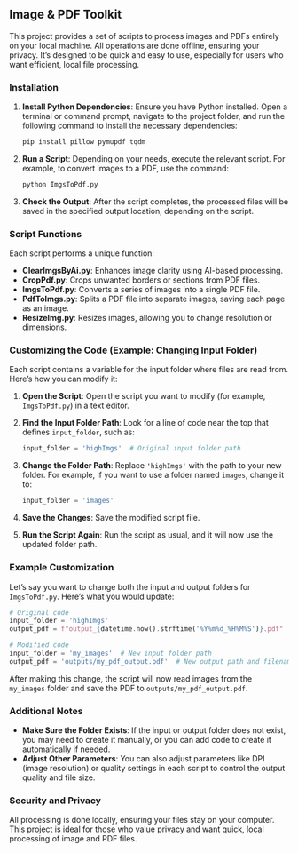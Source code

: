 ## Image & PDF Toolkit

This project provides a set of scripts to process images and PDFs entirely on your local machine. All operations are done offline, ensuring your privacy. It’s designed to be quick and easy to use, especially for users who want efficient, local file processing.

### Installation

1. **Install Python Dependencies**: Ensure you have Python installed. Open a terminal or command prompt, navigate to the project folder, and run the following command to install the necessary dependencies:

   ```bash
   pip install pillow pymupdf tqdm
   ```

2. **Run a Script**: Depending on your needs, execute the relevant script. For example, to convert images to a PDF, use the command:

   ```bash
   python ImgsToPdf.py
   ```

3. **Check the Output**: After the script completes, the processed files will be saved in the specified output location, depending on the script. 

### Script Functions

Each script performs a unique function:

- **ClearImgsByAi.py**: Enhances image clarity using AI-based processing.
- **CropPdf.py**: Crops unwanted borders or sections from PDF files.
- **ImgsToPdf.py**: Converts a series of images into a single PDF file.
- **PdfToImgs.py**: Splits a PDF file into separate images, saving each page as an image.
- **ResizeImg.py**: Resizes images, allowing you to change resolution or dimensions.

### Customizing the Code (Example: Changing Input Folder)

Each script contains a variable for the input folder where files are read from. Here’s how you can modify it:

1. **Open the Script**: Open the script you want to modify (for example, `ImgsToPdf.py`) in a text editor.

2. **Find the Input Folder Path**: Look for a line of code near the top that defines `input_folder`, such as:

   ```python
   input_folder = 'highImgs'  # Original input folder path
   ```

3. **Change the Folder Path**: Replace `'highImgs'` with the path to your new folder. For example, if you want to use a folder named `images`, change it to:

   ```python
   input_folder = 'images'
   ```

4. **Save the Changes**: Save the modified script file.

5. **Run the Script Again**: Run the script as usual, and it will now use the updated folder path.

### Example Customization

Let’s say you want to change both the input and output folders for `ImgsToPdf.py`. Here’s what you would update:

```python
# Original code
input_folder = 'highImgs'
output_pdf = f"output_{datetime.now().strftime('%Y%m%d_%H%M%S')}.pdf"

# Modified code
input_folder = 'my_images'  # New input folder path
output_pdf = 'outputs/my_pdf_output.pdf'  # New output path and filename
```

After making this change, the script will now read images from the `my_images` folder and save the PDF to `outputs/my_pdf_output.pdf`.

### Additional Notes

- **Make Sure the Folder Exists**: If the input or output folder does not exist, you may need to create it manually, or you can add code to create it automatically if needed.
- **Adjust Other Parameters**: You can also adjust parameters like DPI (image resolution) or quality settings in each script to control the output quality and file size.

### Security and Privacy

All processing is done locally, ensuring your files stay on your computer. This project is ideal for those who value privacy and want quick, local processing of image and PDF files.
